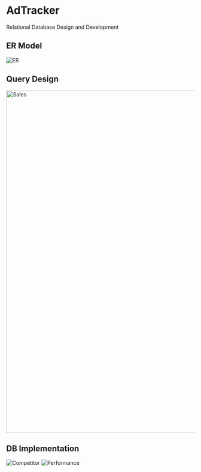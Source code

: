 # AdTracker

Relational Database Design and Development

## ER Model
![ER](https://user-images.githubusercontent.com/53241017/198904318-96c80330-d773-45c0-ad4e-3e4312a04e09.png)

## Query Design
<img width="915" alt="Sales" src="https://user-images.githubusercontent.com/53241017/198904345-0a69a382-60aa-422b-a31f-dbf840c2367b.png">


## DB Implementation
![Competitor](https://user-images.githubusercontent.com/53241017/198905143-3ab1fd23-3bda-452a-a5c0-21e80b293915.png)
![Performance](https://user-images.githubusercontent.com/53241017/198905145-61965fa7-94a4-4650-b19d-de583b2603a3.png)

